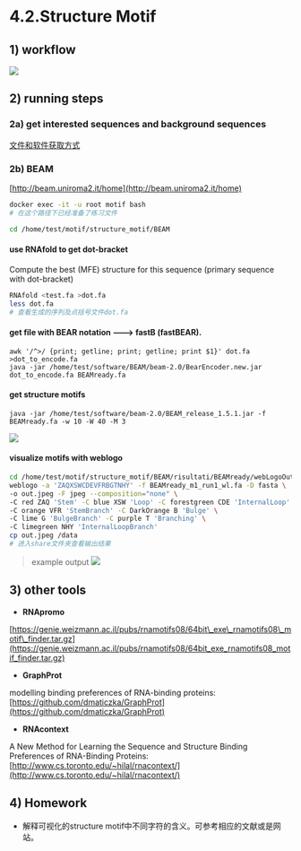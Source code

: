 # 4.2.Structure Motif

## 1\) workflow

![](../../.gitbook/assets/structure_motif.pipeline.png)

## 2\) running steps

### 2a\) get interested sequences and background sequences

[文件和软件获取方式](./#files)

### 2b\) BEAM

[http://beam.uniroma2.it/home](http://beam.uniroma2.it/home)

```bash
docker exec -it -u root motif bash
# 在这个路径下已经准备了练习文件

cd /home/test/motif/structure_motif/BEAM
```

#### use RNAfold to get dot-bracket

Compute the best \(MFE\) structure for this sequence \(primary sequence with dot-bracket\)

```bash
RNAfold <test.fa >dot.fa
less dot.fa
# 查看生成的序列及点括号文件dot.fa
```

#### get file with BEAR notation ---&gt; fastB \(fastBEAR\).

```text
awk '/^>/ {print; getline; print; getline; print $1}' dot.fa >dot_to_encode.fa
java -jar /home/test/software/BEAM/beam-2.0/BearEncoder.new.jar dot_to_encode.fa BEAMready.fa
```

#### get structure motifs

```text
java -jar /home/test/software/beam-2.0/BEAM_release_1.5.1.jar -f BEAMready.fa -w 10 -W 40 -M 3
```

![](https://tva1.sinaimg.cn/large/006y8mN6ly1g85tflwz2qj30pw0citaq.jpg)

#### visualize motifs with weblogo

```bash
cd /home/test/motif/structure_motif/BEAM/risultati/BEAMready/webLogoOut/motifs
weblogo -a 'ZAQXSWCDEVFRBGTNHY' -f BEAMready_m1_run1_wl.fa -D fasta \
-o out.jpeg -F jpeg --composition="none" \
-C red ZAQ 'Stem' -C blue XSW 'Loop' -C forestgreen CDE 'InternalLoop' \
-C orange VFR 'StemBranch' -C DarkOrange B 'Bulge' \
-C lime G 'BulgeBranch' -C purple T 'Branching' \
-C limegreen NHY 'InternalLoopBranch'
cp out.jpeg /data
# 进入share文件夹查看输出结果
```

> example output ![](https://tva1.sinaimg.cn/large/006y8mN6ly1g85thyjml0j30ok08sgo9.jpg)

## 3\) other tools

* **RNApromo**

[https://genie.weizmann.ac.il/pubs/rnamotifs08/64bit\_exe\_rnamotifs08\_motif\_finder.tar.gz](https://genie.weizmann.ac.il/pubs/rnamotifs08/64bit_exe_rnamotifs08_motif_finder.tar.gz)

* **GraphProt**

modelling binding preferences of RNA-binding proteins: [https://github.com/dmaticzka/GraphProt](https://github.com/dmaticzka/GraphProt)

* **RNAcontext**

A New Method for Learning the Sequence and Structure Binding Preferences of RNA-Binding Proteins: [http://www.cs.toronto.edu/~hilal/rnacontext/](http://www.cs.toronto.edu/~hilal/rnacontext/)

## 4\) Homework

* 解释可视化的structure motif中不同字符的含义。可参考相应的文献或是网站。

